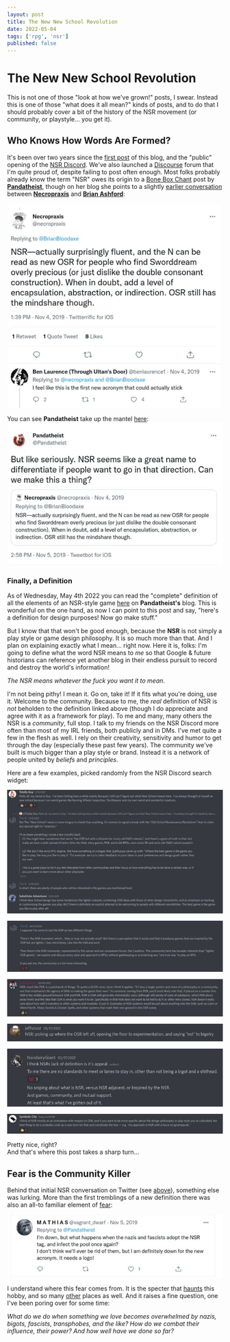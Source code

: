 ```yaml
---
layout: post
title: The New New School Revolution
date: 2022-05-04
tags: ['rpg', 'nsr']
published: false
---
```


# The New New School Revolution

This is not one of those "look at how we've grown!" posts, I swear. Instead this is one of those "what does it all mean?" kinds of posts, and to do that I should probably cover a bit of the history of the NSR movement (or community, or playstyle... you get it).

## Who Knows How Words Are Formed?

It's been over two years since the [first post](/2020/01/19/what-is-the-nsr-part-1) of this blog, and the "public" opening of the [NSR Discord](https://cairnrpg.com/discord-server/). We've also launched a [Discourse](https://discourse.rpgcauldron.com/) forum that I'm quite proud of, despite failing to post often enough.
Most folks probably already know the term "NSR" owes its origin to a [Bone Box Chant](https://boneboxchant.wordpress.com/) post by [**Pandatheist**](https://twitter.com/Pandatheist), though on her blog she points to a slightly [earlier conversation](https://twitter.com/BrianBloodaxe/status/1191422690952990724) between **[Necropraxis](https://twitter.com/necropraxis)** and **[Brian Ashford](https://twitter.com/BrianBloodaxe)**:

[![Alt text](/img/the-new-new-nsr/the-new-new-nsr-4.jpg "click to embiggen")](/img/the-new-new-nsr/the-new-new-nsr-4.jpg)

You can see **Pandatheist** take up the mantel [here](https://twitter.com/Pandatheist/status/1191806991863296000):
[![Alt text](/img/the-new-new-nsr/the-new-new-nsr-1.jpg "click to embiggen")](/img/the-new-new-nsr/the-new-new-nsr-1.jpg)

### Finally, a Definition
As of Wednesday, May 4th 2022 you can read the "complete" definition of all the elements of an NSR-style game [here](https://boneboxchant.wordpress.com/2022/05/04/revisiting-the-nsr/) on **Pandatheist's** blog. This is wonderful on the one hand, as now I can point to this post and say, "here's a definition for design purposes! Now go make stuff."

But I know that that won't be good enough, because the **NSR** is not simply a play style or game design philosophy. It is so much more than that. And I plan on explaining exactly what I mean... right now. Here it is, folks: I'm going to define what the word NSR means to _me_ so that Google & future historians can reference yet another blog in their endless pursuit to record and destroy the world's information!

_The NSR means whatever the fuck you want it to mean_.

I'm not being pithy! I mean it. Go on, take it! If it fits what you're doing, use it. Welcome to the community. Because to me, the _real_ definition of NSR is _not_ beholden to the definition linked above (though I do appreciate and agree with it as a framework for play). To me and many, many others the NSR is a _community_, full stop. I talk to my friends on the NSR Discord more often than most of my IRL friends, both publicly and in DMs. I've met quite a few in the flesh as well. I rely on their creativity, sensitivity and humor to get through the day (especially these past few years). The community we've built is much bigger than a play style or brand. Instead it is a network of people united by _beliefs_ and _principles_.

Here are a few examples, picked randomly from the NSR Discord search widget:

![Alt text](/img/the-new-new-nsr/the-new-new-nsr-5.jpg "click to embiggen")

![Alt text](/img/the-new-new-nsr/the-new-new-nsr-6.jpg "click to embiggen")

![Alt text](/img/the-new-new-nsr/the-new-new-nsr-7.jpg "click to embiggen")

![Alt text](/img/the-new-new-nsr/the-new-new-nsr-8.jpg "click to embiggen")

![Alt text](/img/the-new-new-nsr/the-new-new-nsr-9.jpg "click to embiggen")

![Alt text](/img/the-new-new-nsr/the-new-new-nsr-10.jpg "click to embiggen")

Pretty nice, right?   
And that's where this post takes a sharp turn...

## Fear is the Community Killer
Behind that initial NSR conversation on Twitter (see [above](#who-knows-how-words-are-formed)), something else was lurking. More than the first tremblings of a new definition there was also an all-to familiar element of [fear](https://twitter.com/vagrant_dwarf/status/1191842212218314753):

![Alt text](/img/the-new-new-nsr/the-new-new-nsr-3.jpg "click to embiggen")

I understand where this fear comes from. It is the specter that [haunts](https://lotbieth.blogspot.com/2022/03/protecting-our-spaces-response-to-raggi.html) this hobby, and so many [other](https://lotbieth.blogspot.com/2021/04/productive-scab-picking-on-oppressive.html) places as well. And it raises a fine question, one I've been poring over for some time:

_What do we do when something we love becomes overwhelmed by nazis, bigots, fascists, transphobes, and the like? How do we combat their influence, their power? And how well have we done so far?_

